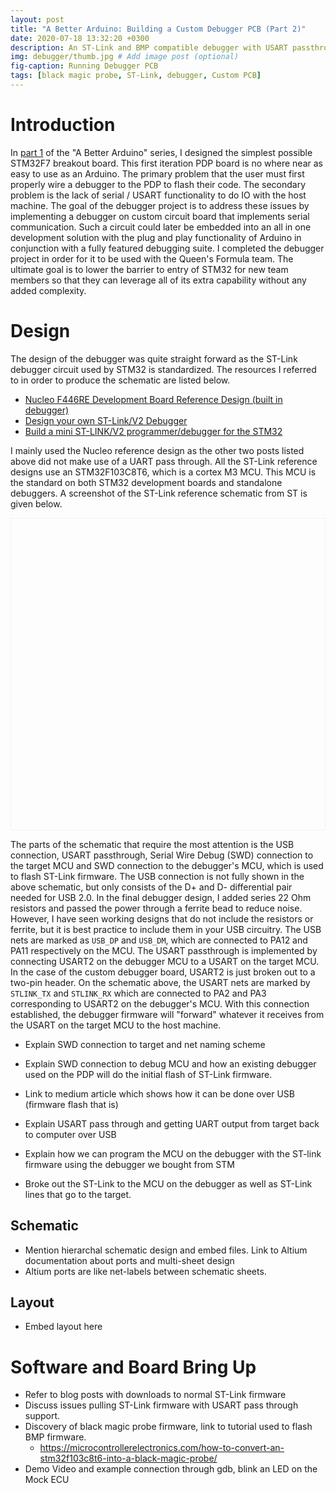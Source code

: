 ```yaml
---
layout: post
title: "A Better Arduino: Building a Custom Debugger PCB (Part 2)"
date: 2020-07-18 13:32:20 +0300
description: An ST-Link and BMP compatible debugger with USART passthrough.
img: debugger/thumb.jpg # Add image post (optional)
fig-caption: Running Debugger PCB
tags: [black magic probe, ST-Link, debugger, Custom PCB]
---
```

<script src="https://viewer.altium.com/client/static/js/embed.js"></script>

# Introduction

In [part 1](../peterson-dev-platform) of the "A Better Arduino" series, I
designed the simplest possible STM32F7 breakout board. This first iteration PDP
board is no where near as easy to use as an Arduino. The primary problem that
the user must first properly wire a debugger to the PDP to flash their code. The
secondary problem is the lack of serial / USART functionality to do IO with the
host machine. The goal of the debugger project is to address these issues by
implementing a debugger on custom circuit board that implements serial
communication. Such a circuit could later be embedded into an all in one
development solution with the plug and play functionality of Arduino in
conjunction with a fully featured debugging suite. I completed the debugger
project in order for it to be used with the Queen's Formula team. The ultimate
goal is to lower the barrier to entry of STM32 for new team members so that they
can leverage all of its extra capability without any added complexity.

# Design

The design of the debugger was quite straight forward as the ST-Link debugger
circuit used by STM32 is standardized. The resources I referred to in order to
produce the schematic are listed below.

- [Nucleo F446RE Development Board Reference Design (built in debugger)](https://www.arrow.com/en/reference-designs/nucleo-f446re-stm32-nucleo-development-board-with-stm32f446ret6-mcu-supports-arduino-and-st-morpho-connectivity/b480d6e4390793108d4bf54c6c0abfae)
- [Design your own ST-Link/V2
  Debugger](https://luyao-han.online/diy-stlinkv2-debugger/)
- [Build a mini ST-LINK/V2 programmer/debugger for the
  STM32](http://www.micromouseonline.com/2014/01/05/mini-st-linkv2-programmer/)

I mainly used the Nucleo reference design as the other two posts listed above
did not make use of a UART pass through. All the ST-Link reference designs use
an STM32F103C8T6, which is a cortex M3 MCU. This MCU is the standard on both
STM32 development boards and standalone debuggers. A screenshot of the ST-Link
reference schematic from ST is given below.

<div class="altium-ecad-viewer" data-project-src="28781aba-67df-4157-9060-fc9fb9643811" style="border-radius: 0px 0px 4px 4px; height: 500px; border-style: solid; border-width: 1px; border-color: rgb(241, 241, 241); overflow: hidden; max-width: 1280px; max-height: 700px; box-sizing: border-box;"></div>

The parts of the schematic that require the most attention is the USB
connection, USART passthrough, Serial Wire Debug (SWD) connection to the target
MCU and SWD connection to the debugger's MCU, which is used to flash ST-Link
firmware. The USB connection is not fully shown in the above schematic, but only
consists of the D+ and D- differential pair needed for USB 2.0. In the final
debugger design, I added series 22 Ohm resistors and passed the power through a
ferrite bead to reduce noise. However, I have seen working designs that do not
include the resistors or ferrite, but it is best practice to include them in
your USB circuitry. The USB nets are marked as `USB_DP` and `USB_DM`, which are
connected to PA12 and PA11 respectively on the MCU. The USART passthrough is
implemented by connecting USART2 on the debugger MCU to a USART on the target
MCU. In the case of the custom debugger board, USART2 is just broken out to a
two-pin header. On the schematic above, the USART nets are marked by `STLINK_TX`
and `STLINK_RX` which are connected to PA2 and PA3 corresponding to USART2 on
the debugger's MCU. With this connection established, the debugger firmware will
"forward" whatever it receives from the USART on the target MCU to the host
machine.

- Explain SWD connection to target and net naming scheme
- Explain SWD connection to debug MCU and how an existing debugger used on the PDP will do the initial flash of ST-Link firmware.
- Link to medium article which shows how it can be done over USB (firmware flash that is)

- Explain USART pass through and getting UART output from target back to computer over USB
- Explain how we can program the MCU on the debugger with the ST-link firmware using the debugger we bought from STM
- Broke out the ST-Link to the MCU on the debugger as well as ST-Link lines that go to the target.

## Schematic

- Mention hierarchal schematic design and embed files. Link to Altium documentation about ports and multi-sheet design
- Altium ports are like net-labels between schematic sheets.

## Layout

- Embed layout here

# Software and Board Bring Up

- Refer to blog posts with downloads to normal ST-Link firmware
- Discuss issues pulling ST-Link firmware with USART pass through support.
- Discovery of black magic probe firmware, link to tutorial used to flash BMP firmware.
    - https://microcontrollerelectronics.com/how-to-convert-an-stm32f103c8t6-into-a-black-magic-probe/
- Demo Video and example connection through gdb, blink an LED on the Mock ECU
